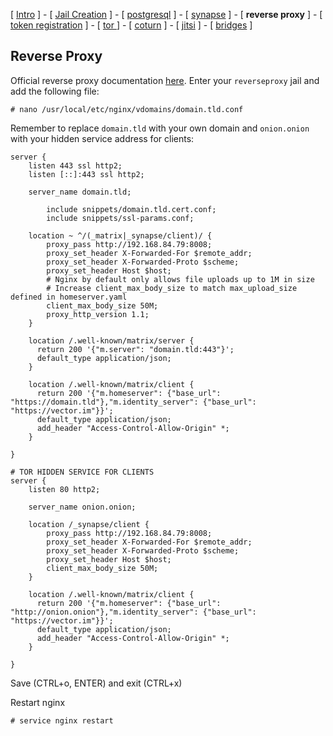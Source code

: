 
[ [Intro](README.md) ] - [ [Jail Creation](1_jail.md) ] - [ [postgresql](2_postgresql.md) ] - [ [synapse](3_synapse.md) ] - [ **reverse proxy** ] - [ [token registration](5_registration.md) ] - [ [tor ](6_tor.md)] - [ [coturn](7_coturn.md) ] - [ [jitsi](8_jitsi.md) ] - [ [bridges](9_bridges.md) ]

## Reverse Proxy

Official reverse proxy documentation [here](https://matrix-org.github.io/synapse/latest/reverse_proxy.html). Enter your `reverseproxy` jail and add the following file:
```
# nano /usr/local/etc/nginx/vdomains/domain.tld.conf
```

Remember to replace `domain.tld` with your own domain and `onion.onion` with your hidden service address for clients:
```
server {
    listen 443 ssl http2;
    listen [::]:443 ssl http2;
    
    server_name domain.tld;

        include snippets/domain.tld.cert.conf;
        include snippets/ssl-params.conf;
        
    location ~ ^/(_matrix|_synapse/client)/ {
        proxy_pass http://192.168.84.79:8008;
        proxy_set_header X-Forwarded-For $remote_addr;
        proxy_set_header X-Forwarded-Proto $scheme;
        proxy_set_header Host $host;
        # Nginx by default only allows file uploads up to 1M in size
        # Increase client_max_body_size to match max_upload_size defined in homeserver.yaml
        client_max_body_size 50M;
        proxy_http_version 1.1;
    }

    location /.well-known/matrix/server {
      return 200 '{"m.server": "domain.tld:443"}';
      default_type application/json;
    }

    location /.well-known/matrix/client {
      return 200 '{"m.homeserver": {"base_url": "https://domain.tld"},"m.identity_server": {"base_url": "https://vector.im"}}';
      default_type application/json;
      add_header "Access-Control-Allow-Origin" *;
    }

}

# TOR HIDDEN SERVICE FOR CLIENTS 
server {
    listen 80 http2;
    
    server_name onion.onion;

    location /_synapse/client {
        proxy_pass http://192.168.84.79:8008;
        proxy_set_header X-Forwarded-For $remote_addr;
        proxy_set_header X-Forwarded-Proto $scheme;
        proxy_set_header Host $host;
        client_max_body_size 50M;
    }

    location /.well-known/matrix/client {
      return 200 '{"m.homeserver": {"base_url": "http://onion.onion"},"m.identity_server": {"base_url": "https://vector.im"}}';
      default_type application/json;
      add_header "Access-Control-Allow-Origin" *;
    }

}
```
Save (CTRL+o, ENTER) and exit (CTRL+x)

Restart nginx
```
# service nginx restart
```
